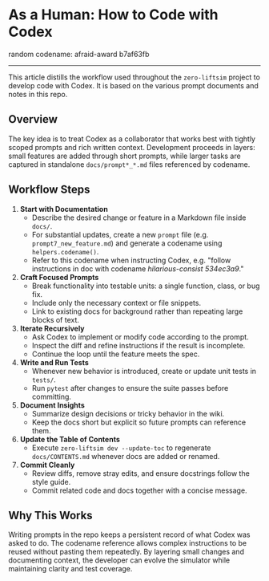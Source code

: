# As a Human: How to Code with Codex

random codename: afraid-award b7af63fb

***

This article distills the workflow used throughout the `zero-liftsim` project to develop code with Codex. It is based on the various prompt documents and notes in this repo.

## Overview

The key idea is to treat Codex as a collaborator that works best with tightly scoped prompts and rich written context. Development proceeds in layers: small features are added through short prompts, while larger tasks are captured in standalone `docs/prompt*_*.md` files referenced by codename.

## Workflow Steps

1. **Start with Documentation**  
   - Describe the desired change or feature in a Markdown file inside `docs/`.  
   - For substantial updates, create a new `prompt` file (e.g. `prompt7_new_feature.md`) and generate a codename using `helpers.codename()`.  
   - Refer to this codename when instructing Codex, e.g. "follow instructions in doc with codename *hilarious-consist 534ec3a9*."
2. **Craft Focused Prompts**  
   - Break functionality into testable units: a single function, class, or bug fix.  
   - Include only the necessary context or file snippets.  
   - Link to existing docs for background rather than repeating large blocks of text.
3. **Iterate Recursively**  
   - Ask Codex to implement or modify code according to the prompt.  
   - Inspect the diff and refine instructions if the result is incomplete.  
   - Continue the loop until the feature meets the spec.
4. **Write and Run Tests**  
   - Whenever new behavior is introduced, create or update unit tests in `tests/`.  
   - Run `pytest` after changes to ensure the suite passes before committing.
5. **Document Insights**  
   - Summarize design decisions or tricky behavior in the wiki.  
   - Keep the docs short but explicit so future prompts can reference them.
6. **Update the Table of Contents**  
   - Execute `zero-liftsim dev --update-toc` to regenerate `docs/CONTENTS.md` whenever docs are added or renamed.
7. **Commit Cleanly**  
   - Review diffs, remove stray edits, and ensure docstrings follow the style guide.  
   - Commit related code and docs together with a concise message.

## Why This Works

Writing prompts in the repo keeps a persistent record of what Codex was asked to do. The codename reference allows complex instructions to be reused without pasting them repeatedly. By layering small changes and documenting context, the developer can evolve the simulator while maintaining clarity and test coverage.

